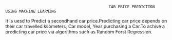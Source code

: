                                                  CAR PRICE PREDICTION USING MACHINE LEARNING

It Is uesd to Predict a secondhand car price.Predicting car price depends on their car travelled kilometers, Car model, Year purchasing a Car.To achive a predicting car price via algorithms such as Random Forst Regression.
